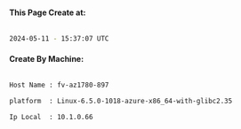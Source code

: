 
   
#### This Page Create at:

```bash

2024-05-11 - 15:37:07 UTC

```

#### Create By Machine:

```bash

Host Name : fv-az1780-897

platform  : Linux-6.5.0-1018-azure-x86_64-with-glibc2.35

Ip Local  : 10.1.0.66

```


